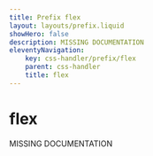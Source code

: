 ```yaml
---
title: Prefix flex
layout: layouts/prefix.liquid
showHero: false
description: MISSING DOCUMENTATION
eleventyNavigation:
	key: css-handler/prefix/flex
	parent: css-handler
	title: flex
---
```


# flex

MISSING DOCUMENTATION
